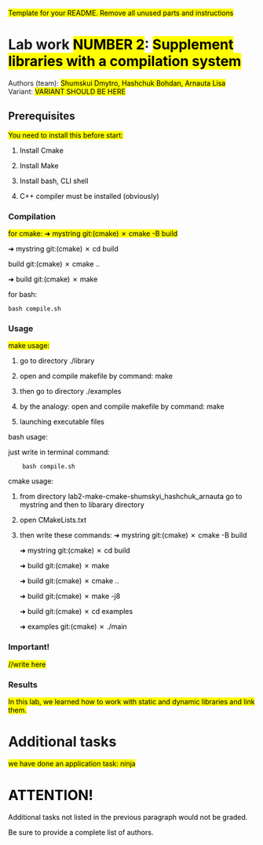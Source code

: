 <mark>Template for your README. Remove all unused parts and instructions</mark>

# Lab work <mark>NUMBER 2</mark>: <mark>Supplement libraries with a compilation system</mark>
Authors (team): <mark>Shumskui Dmytro, Hashchuk Bohdan, Arnauta Lisa</mark><br>
Variant: <mark>VARIANT SHOULD BE HERE</mark>
## Prerequisites

<mark>
You need to install this before start:
  
  1. Install Cmake
     
  2. Install Make

  3. Install bash, CLI shell

  4. C++ compiler must be installed (obviously)
</mark>

### Compilation

<mark>
  for cmake:
➜  mystring git:(cmake) ✗ cmake -B build
  
➜  mystring git:(cmake) ✗ cd build

build git:(cmake) ✗ cmake ..

➜  build git:(cmake) ✗ make


  for bash:

  
    bash compile.sh
    

</mark>


### Usage

<mark>
make usage:

  1. go to directory ./library

  2. open and compile makefile by command: make

  3. then go to directory ./examples

  4. by the analogy: open and compile makefile by command: make

  5. launching executable files

bash usage:


  just write in terminal command:
  
        bash compile.sh 

cmake usage:

  1. from directory lab2-make-cmake-shumskyi_hashchuk_arnauta go to mystring and then to libarary directory

  2. open CMakeLists.txt

  3. then write these commands:
      ➜  mystring git:(cmake) ✗ cmake -B build

      ➜  mystring git:(cmake) ✗ cd build

      ➜  build git:(cmake) ✗ make

      ➜  build git:(cmake) ✗ cmake ..

      ➜  build git:(cmake) ✗ make -j8

      ➜  build git:(cmake) ✗ cd examples 

      ➜  examples git:(cmake) ✗ ./main 
  
</mark>

### Important!

<mark>//write here</mark>

### Results

<mark>In this lab, we learned how to work with static and dynamic libraries and link them.</mark>

# Additional tasks
<mark>
we have done an application task: ninja
<mark>

# ATTENTION!
  
Additional tasks not listed in the previous paragraph would not be graded.

Be sure to provide a complete list of authors.

